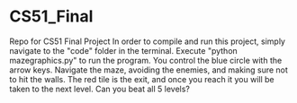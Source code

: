 # CS51_Final
Repo for CS51 Final Project
In order to compile and run this project, simply navigate to the "code" folder in the terminal.  Execute "python mazegraphics.py" to run the program.
You control the blue circle with the arrow keys.  Navigate the maze, avoiding the enemies, and making sure not to hit the walls.  The red tile is the exit, and once you reach it you will be taken to the next level. Can you beat all 5 levels?